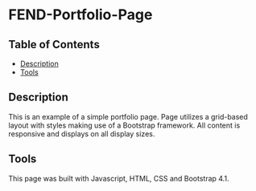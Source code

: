# FEND-Portfolio-Page


## Table of Contents

* [Description](#description)
* [Tools](#tools)

## Description

This is an example of a simple portfolio page. Page utilizes a grid-based layout with styles making use of a Bootstrap framework. All content is responsive and displays on all display sizes. 

## Tools

This page was built with Javascript, HTML, CSS and Bootstrap 4.1.
